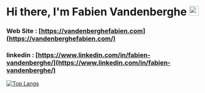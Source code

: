 # Hi there, I'm Fabien Vandenberghe <img src="https://media.giphy.com/media/hvRJCLFzcasrR4ia7z/giphy.gif" width="25px">


### Web Site : [https://vandenberghefabien.com](https://vandenberghefabien.com/)

### linkedin : [https://www.linkedin.com/in/fabien-vandenberghe/](https://www.linkedin.com/in/fabien-vandenberghe/)


[![Top Langs](https://github-readme-stats.vercel.app/api/top-langs/?username=BastosFab&layout=compact)](https://github.com/BastosFab?tab=repositories)
